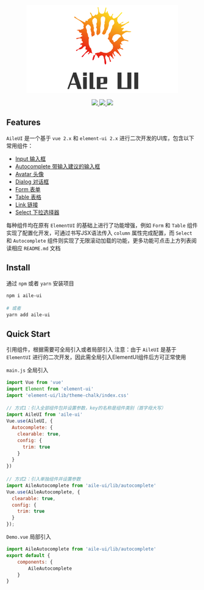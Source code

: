 <p align="center">
  <img src="./docs/assets/aile-ui_logo.png">
</p>

<p align="center">
  <a href="https://www.npmjs.org/package/aile-ui">
    <img src="https://img.shields.io/npm/v/aile-ui.svg">
  </a>
  <a href="https://npmcharts.com/compare/aile-ui?minimal=true">
    <img src="http://img.shields.io/npm/dm/aile-ui.svg">
  </a>
  <a href="LICENSE">
    <img src="https://img.shields.io/badge/License-MIT-yellow.svg">
  </a>
</p>

## Features

`AileUI` 是一个基于 `vue 2.x` 和 `element-ui 2.x` 进行二次开发的UI库，包含以下常用组件：

- [Input 输入框](./lib/input/README.md)
- [Autocomplete 带输入建议的输入框](./lib/autocomplete/README.md)
- [Avatar 头像](./lib/avatar/README.md)
- [Dialog 对话框](./lib/dialog/README.md)
- [Form 表单](./lib/form/README.md)
- [Table 表格](./lib/table/README.md)
- [Link 链接](./lib/link/README.md)
- [Select 下拉选择器](./lib/select/README.md)

每种组件均在原有 `ElementUI` 的基础上进行了功能增强，例如 `Form` 和 `Table` 组件实现了配置化开发，可通过书写JSX语法传入 `column` 属性完成配置，而 `Select` 和 `Autocomplete` 组件则实现了无限滚动加载的功能，更多功能可点击上方列表阅读相应 `README.md` 文档

## Install

通过 `npm` 或者 `yarn` 安装项目

```bash
npm i aile-ui

# 或者
yarn add aile-ui
```

## Quick Start

引用组件，根据需要可全局引入或者局部引入
注意：由于 `AileUI` 是基于 `ElementUI` 进行的二次开发，因此需全局引入ElementUI组件后方可正常使用

`main.js` 全局引入

```js
import Vue from 'vue'
import Element from 'element-ui'
import 'element-ui/lib/theme-chalk/index.css'

// 方式1：引入全部组件包并设置参数，key的名称是组件类别（首字母大写）
import AileUI from 'aile-ui'
Vue.use(AileUI, {
  Autocomplete: {
    clearable: true,
    config: {
      trim: true
    }
  }
})

// 方式2：引入单独组件并设置参数
import AileAutocomplete from 'aile-ui/lib/autocomplete'
Vue.use(AileAutocomplete, {
  clearable: true,
  config: {
    trim: true
  }
});
```

`Demo.vue` 局部引入

```js
import AileAutocomplete from 'aile-ui/lib/autocomplete'
export default {
    components: {
        AileAutocomplete
    }
}
```

